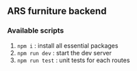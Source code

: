## ARS furniture backend

### Available scripts
1. `npm i`        : install all essential packages
2. `npm run dev`  : start the dev server
3. `npm run test` : unit tests for each routes

